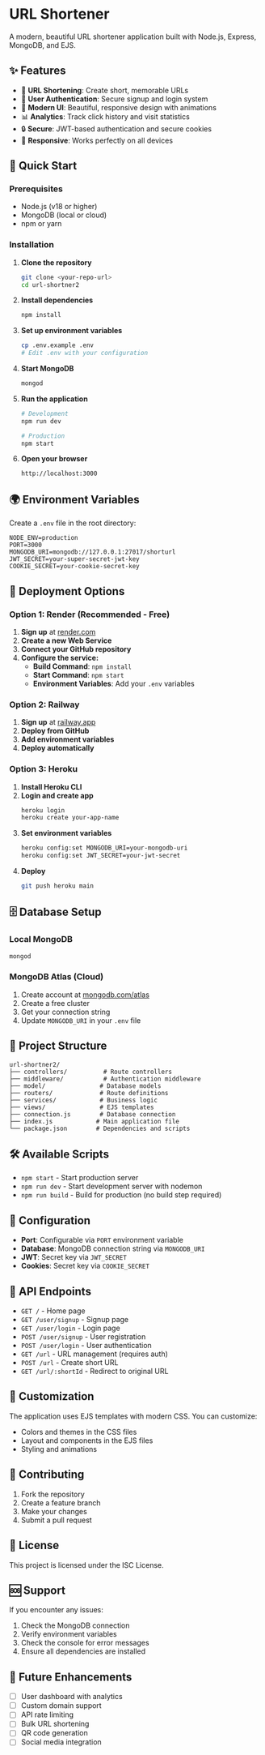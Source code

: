 # URL Shortener

A modern, beautiful URL shortener application built with Node.js, Express, MongoDB, and EJS.

## ✨ Features

- 🔗 **URL Shortening**: Create short, memorable URLs
- 👤 **User Authentication**: Secure signup and login system
- 🎨 **Modern UI**: Beautiful, responsive design with animations
- 📊 **Analytics**: Track click history and visit statistics
- 🔒 **Secure**: JWT-based authentication and secure cookies
- 📱 **Responsive**: Works perfectly on all devices

## 🚀 Quick Start

### Prerequisites

- Node.js (v18 or higher)
- MongoDB (local or cloud)
- npm or yarn

### Installation

1. **Clone the repository**
   ```bash
   git clone <your-repo-url>
   cd url-shortner2
   ```

2. **Install dependencies**
   ```bash
   npm install
   ```

3. **Set up environment variables**
   ```bash
   cp .env.example .env
   # Edit .env with your configuration
   ```

4. **Start MongoDB**
   ```bash
   mongod
   ```

5. **Run the application**
   ```bash
   # Development
   npm run dev
   
   # Production
   npm start
   ```

6. **Open your browser**
   ```
   http://localhost:3000
   ```

## 🌍 Environment Variables

Create a `.env` file in the root directory:

```env
NODE_ENV=production
PORT=3000
MONGODB_URI=mongodb://127.0.0.1:27017/shorturl
JWT_SECRET=your-super-secret-jwt-key
COOKIE_SECRET=your-cookie-secret-key
```

## 🚀 Deployment Options

### Option 1: Render (Recommended - Free)

1. **Sign up** at [render.com](https://render.com)
2. **Create a new Web Service**
3. **Connect your GitHub repository**
4. **Configure the service:**
   - **Build Command**: `npm install`
   - **Start Command**: `npm start`
   - **Environment Variables**: Add your `.env` variables

### Option 2: Railway

1. **Sign up** at [railway.app](https://railway.app)
2. **Deploy from GitHub**
3. **Add environment variables**
4. **Deploy automatically**

### Option 3: Heroku

1. **Install Heroku CLI**
2. **Login and create app**
   ```bash
   heroku login
   heroku create your-app-name
   ```
3. **Set environment variables**
   ```bash
   heroku config:set MONGODB_URI=your-mongodb-uri
   heroku config:set JWT_SECRET=your-jwt-secret
   ```
4. **Deploy**
   ```bash
   git push heroku main
   ```

## 🗄️ Database Setup

### Local MongoDB
```bash
mongod
```

### MongoDB Atlas (Cloud)
1. Create account at [mongodb.com/atlas](https://mongodb.com/atlas)
2. Create a free cluster
3. Get your connection string
4. Update `MONGODB_URI` in your `.env` file

## 📁 Project Structure

```
url-shortner2/
├── controllers/          # Route controllers
├── middleware/           # Authentication middleware
├── model/               # Database models
├── routers/             # Route definitions
├── services/            # Business logic
├── views/               # EJS templates
├── connection.js        # Database connection
├── index.js            # Main application file
└── package.json        # Dependencies and scripts
```

## 🛠️ Available Scripts

- `npm start` - Start production server
- `npm run dev` - Start development server with nodemon
- `npm run build` - Build for production (no build step required)

## 🔧 Configuration

- **Port**: Configurable via `PORT` environment variable
- **Database**: MongoDB connection string via `MONGODB_URI`
- **JWT**: Secret key via `JWT_SECRET`
- **Cookies**: Secret key via `COOKIE_SECRET`

## 📱 API Endpoints

- `GET /` - Home page
- `GET /user/signup` - Signup page
- `GET /user/login` - Login page
- `POST /user/signup` - User registration
- `POST /user/login` - User authentication
- `GET /url` - URL management (requires auth)
- `POST /url` - Create short URL
- `GET /url/:shortId` - Redirect to original URL

## 🎨 Customization

The application uses EJS templates with modern CSS. You can customize:

- Colors and themes in the CSS files
- Layout and components in the EJS files
- Styling and animations

## 🤝 Contributing

1. Fork the repository
2. Create a feature branch
3. Make your changes
4. Submit a pull request

## 📄 License

This project is licensed under the ISC License.

## 🆘 Support

If you encounter any issues:

1. Check the MongoDB connection
2. Verify environment variables
3. Check the console for error messages
4. Ensure all dependencies are installed

## 🔮 Future Enhancements

- [ ] User dashboard with analytics
- [ ] Custom domain support
- [ ] API rate limiting
- [ ] Bulk URL shortening
- [ ] QR code generation
- [ ] Social media integration
